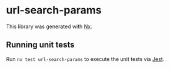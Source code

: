 # url-search-params

This library was generated with [Nx](https://nx.dev).

## Running unit tests

Run `nx test url-search-params` to execute the unit tests via [Jest](https://jestjs.io).
